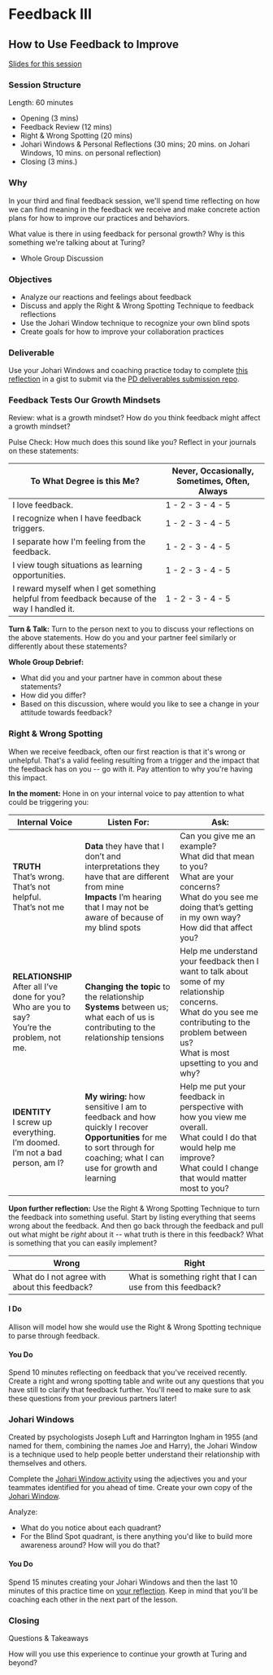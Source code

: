 # Feedback III
## How to Use Feedback to Improve

[Slides for this session](https://docs.google.com/presentation/d/1lH5XdpZSGBr6vgFU2yDESI1VnsJ-7Pbihh4joe3pUBI/edit?usp=sharing)

### Session Structure

Length: 60 minutes

* Opening (3 mins)
* Feedback Review (12 mins)
* Right & Wrong Spotting (20 mins)
* Johari Windows & Personal Reflections (30 mins; 20 mins. on Johari Windows, 10 mins. on personal reflection)
* Closing (3 mins.)

### Why
In your third and final feedback session, we'll spend time reflecting on how we can find meaning in the feedback we receive and make concrete action plans for how to improve our practices and behaviors. 

What value is there in using feedback for personal growth? Why is this something we're talking about at Turing?

* Whole Group Discussion

### Objectives

* Analyze our reactions and feelings about feedback
* Discuss and apply the Right & Wrong Spotting Technique to feedback reflections
* Use the Johari Window technique to recognize your own blind spots
* Create goals for how to improve your collaboration practices

### Deliverable
Use your Johari Windows and coaching practice today to complete [this reflection](https://github.com/turingschool/career-development-curriculum/blob/master/module_two/feedback_implementation_strengths_reflection.md) in a gist to submit via the [PD deliverables submission repo](https://github.com/turingschool/career-development-curriculum/tree/master/deliverable_submissions).

### Feedback Tests Our Growth Mindsets
Review: what is a growth mindset? How do you think feedback might affect a growth mindset?

Pulse Check: How much does this sound like you? Reflect in your journals on these statements:

| To What Degree is this Me? | Never, Occasionally, Sometimes, Often, Always |
| ------ | ---------------- | 
| I love feedback. | 1 - 2 - 3 - 4 - 5 | 
| I recognize when I have feedback triggers. | 1 - 2 - 3 - 4 - 5 |
| I separate how I'm feeling from the feedback. | 1 - 2 - 3 - 4 - 5 |
| I view tough situations as learning opportunities. | 1 - 2 - 3 - 4 - 5 |
| I reward myself when I get something helpful from feedback because of the way I handled it.  | 1 - 2 - 3 - 4 - 5 |

**Turn & Talk:** 
Turn to the person next to you to discuss your reflections on the above statements. How do you and your partner feel similarly or differently about these statements?

**Whole Group Debrief:**

* What did you and your partner have in common about these statements?
* How did you differ?
* Based on this discussion, where would you like to see a change in your attitude towards feedback?

### Right & Wrong Spotting
When we receive feedback, often our first reaction is that it's wrong or unhelpful. That's a valid feeling resulting from a trigger and the impact that the feedback has on you -- go with it. Pay attention to why you're having this impact. 

**In the moment:**
Hone in on your internal voice to pay attention to what could be triggering you:

| Internal Voice | Listen For: | Ask: |
| ----------- | ------------ | ------------ |
| **TRUTH**<br>That’s wrong.<br>That’s not helpful.<br>That’s not me | **Data** they have that I don’t and interpretations they have that are different from mine<br>**Impacts** I’m hearing that I may not be aware of because of my blind spots | Can you give me an example?<br>What did that mean to you?<br>What are your concerns?<br>What do you see me doing that’s getting in my own way?<br>How did that affect you? |
| **RELATIONSHIP**<br>After all I’ve done for you?<br>Who are you to say?<br>You’re the problem, not me. | **Changing the topic** to the relationship<br>**Systems** between us; what each of us is contributing to the relationship tensions | Help me understand your feedback then I want to talk about some of my relationship concerns.<br>What do you see me contributing to the problem between us?<br>What is most upsetting to you and why? |
| **IDENTITY**<br>I screw up everything.<br>I’m doomed.<br>I’m not a bad person, am I? | **My wiring:** how sensitive I am to feedback and how quickly I recover<br>**Opportunities** for me to sort through for coaching; what I can use for growth and learning | Help me put your feedback in perspective with how you view me overall.<br>What could I do that would help me improve?<br>What could I change that would matter most to you? |

**Upon further reflection:**
Use the Right & Wrong Spotting Technique to turn the feedback into something useful. Start by listing everything that seems wrong about the feedback. And then go back through the feedback and pull out what might be *right* about it -- what truth is there in this feedback? What is something that you can easily implement?

| Wrong | Right |
| ------ | ---------------- | 
| What do I not agree with about this feedback? | What is something right that I can use from this feedback? |

#### I Do
Allison will model how she would use the Right & Wrong Spotting technique to parse through feedback.

#### You Do
Spend 10 minutes reflecting on feedback that you've received recently. Create a right and wrong spotting table and write out any questions that you have still to clarify that feedback further. You'll need to make sure to ask these questions from your previous partners later!

### Johari Windows
Created by psychologists Joseph Luft and Harrington Ingham in 1955 (and named for them, combining the names Joe and Harry), the Johari Window is a technique used to help people better understand their relationship with themselves and others.

Complete the [Johari Window activity](https://github.com/turingschool/career-development-curriculum/blob/master/module_two/johari_window_activity.md) using the adjectives you and your teammates identified for you ahead of time. Create your own copy of the [Johari Window](https://docs.google.com/document/d/1IFaKPTEA3V96i8cboxqeAfgKEyEbigwIxQ5KQ-lp440/edit?usp=sharing).

Analyze:

* What do you notice about each quadrant? 
* For the Blind Spot quadrant, is there anything you'd like to build more awareness around? How will you do that? 

#### You Do
Spend 15 minutes creating your Johari Windows and then the last 10 minutes of this practice time on [your reflection](https://github.com/turingschool/career-development-curriculum/edit/master/module_two/feedback_implementation_strengths_reflection.md). Keep in mind that you'll be coaching each other in the next part of the lesson. 

### Closing
Questions & Takeaways

How will you use this experience to continue your growth at Turing and beyond?
